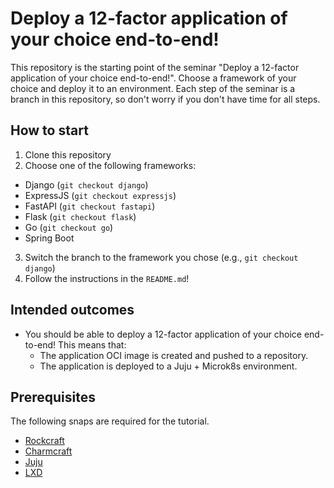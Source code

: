 # Deploy a 12-factor application of your choice end-to-end!

This repository is the starting point of the seminar "Deploy a 12-factor application of your
choice end-to-end!". Choose a framework of your choice and deploy it to an environment. Each step
of the seminar is a branch in this repository, so don't worry if you don't have time for all steps.

## How to start

1. Clone this repository
2. Choose one of the following frameworks:
  - Django (`git checkout django`)
  - ExpressJS (`git checkout expressjs`)
  - FastAPI (`git checkout fastapi`)
  - Flask (`git checkout flask`)
  - Go (`git checkout go`)
  - Spring Boot
3. Switch the branch to the framework you chose (e.g., `git checkout django`)
4. Follow the instructions in the `README.md`!

## Intended outcomes

- You should be able to deploy a 12-factor application of your choice end-to-end! This means that:
   - The application OCI image is created and pushed to a repository.
   - The application is deployed to a Juju + Microk8s environment.

## Prerequisites

The following snaps are required for the tutorial.

- [Rockcraft](https://snapcraft.io/rockcraft)
- [Charmcraft](https://snapcraft.io/charmcraft)
- [Juju](https://snapcraft.io/juju)
- [LXD](https://snapcraft.io/lxd)
